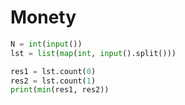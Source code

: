 # Monety

```python
N = int(input())
lst = list(map(int, input().split()))

res1 = lst.count(0)
res2 = lst.count(1)
print(min(res1, res2))
```
